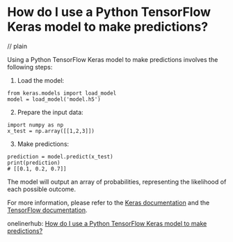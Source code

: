 # How do I use a Python TensorFlow Keras model to make predictions?
// plain

Using a Python TensorFlow Keras model to make predictions involves the following steps:

1. Load the model:

```
from keras.models import load_model
model = load_model('model.h5')
```

2. Prepare the input data:

```
import numpy as np
x_test = np.array([[1,2,3]])
```

3. Make predictions:

```
prediction = model.predict(x_test)
print(prediction)
# [[0.1, 0.2, 0.7]]
```

The model will output an array of probabilities, representing the likelihood of each possible outcome.

For more information, please refer to the [Keras documentation](https://keras.io/getting-started/faq/#how-can-i-save-a-keras-model) and the [TensorFlow documentation](https://www.tensorflow.org/guide/keras/overview).

onelinerhub: [How do I use a Python TensorFlow Keras model to make predictions?](https://onelinerhub.com/python-tensorflow/how-do-i-use-a-python-tensorflow-keras-model-to-make-predictions)